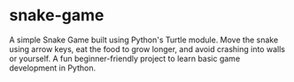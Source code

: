 # snake-game
A simple Snake Game built using Python's Turtle module. Move the snake using arrow keys, eat the food to grow longer, and avoid crashing into walls or yourself. A fun beginner-friendly project to learn basic game development in Python.
